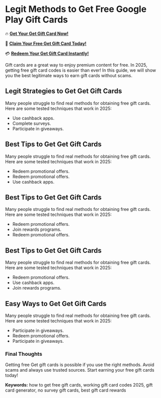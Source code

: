 # Legit Methods to Get Free Google Play Gift Cards

🔥 **[Get Your Get Gift Card Now!](https://www.apkhub.site/)**  

🎁 **[Claim Your Free Get Gift Card Today!](https://www.apkhub.site/)**  

💳 **[Redeem Your Get Gift Card Instantly!](https://www.apkhub.site/)**  

Gift cards are a great way to enjoy premium content for free. In 2025, getting free gift card codes is easier than ever! In this guide, we will show you the best legitimate ways to earn gift cards without scams.

## Legit Strategies to Get Get Gift Cards

Many people struggle to find real methods for obtaining free gift cards. Here are some tested techniques that work in 2025:

- Use cashback apps.
- Complete surveys.
- Participate in giveaways.

## Best Tips to Get Get Gift Cards

Many people struggle to find real methods for obtaining free gift cards. Here are some tested techniques that work in 2025:

- Redeem promotional offers.
- Redeem promotional offers.
- Use cashback apps.

## Best Tips to Get Get Gift Cards

Many people struggle to find real methods for obtaining free gift cards. Here are some tested techniques that work in 2025:

- Redeem promotional offers.
- Join rewards programs.
- Redeem promotional offers.

## Best Tips to Get Get Gift Cards

Many people struggle to find real methods for obtaining free gift cards. Here are some tested techniques that work in 2025:

- Redeem promotional offers.
- Use cashback apps.
- Join rewards programs.

## Easy Ways to Get Get Gift Cards

Many people struggle to find real methods for obtaining free gift cards. Here are some tested techniques that work in 2025:

- Participate in giveaways.
- Redeem promotional offers.
- Participate in giveaways.

### Final Thoughts

Getting free Get gift cards is possible if you use the right methods. Avoid scams and always use trusted sources. Start earning your free gift cards today!

**Keywords:** how to get free gift cards, working gift card codes 2025, gift card generator, no survey gift cards, best gift card rewards
